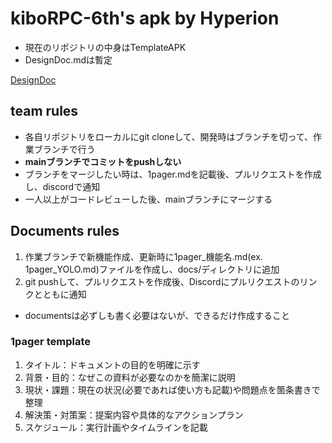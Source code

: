 # kiboRPC-6th's apk by Hyperion
- 現在のリポジトリの中身はTemplateAPK
- DesignDoc.mdは暫定

[DesignDoc](docs/DesignDoc.md)

## team rules
- 各自リポジトリをローカルにgit cloneして、開発時はブランチを切って、作業ブランチで行う
- **mainブランチでコミットをpushしない**
- ブランチをマージしたい時は、1pager.mdを記載後、プルリクエストを作成し、discordで通知
- 一人以上がコードレビューした後、mainブランチにマージする

## Documents rules
1. 作業ブランチで新機能作成、更新時に1pager_機能名.md(ex. 1pager_YOLO.md)ファイルを作成し、docs/ディレクトリに追加
2. git pushして、プルリクエストを作成後、Discordにプルリクエストのリンクとともに通知

- documentsは必ずしも書く必要はないが、できるだけ作成すること

### 1pager template 
1. タイトル：ドキュメントの目的を明確に示す
2. 背景・目的：なぜこの資料が必要なのかを簡潔に説明
3. 現状・課題：現在の状況(必要であれば使い方も記載)や問題点を箇条書きで整理
4. 解決策・対策案：提案内容や具体的なアクションプラン
5. スケジュール：実行計画やタイムラインを記載
